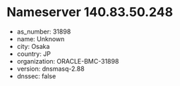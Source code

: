 # Nameserver 140.83.50.248

* as_number: 31898
* name: Unknown
* city: Osaka
* country: JP
* organization: ORACLE-BMC-31898
* version: dnsmasq-2.88
* dnssec: false
